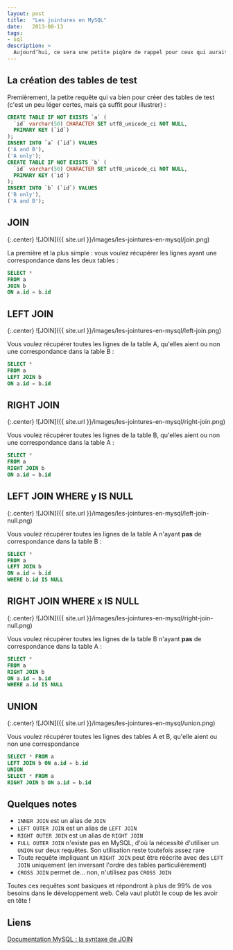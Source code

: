 ```yaml
---
layout: post
title:  "Les jointures en MySQL"
date:   2013-08-13
tags:
- sql
description: >
  Aujourd’hui, ce sera une petite piqûre de rappel pour ceux qui aurait du mal avec les jointures en MySQL ! Notez bien que je parle de MySQL et pas d'un autre SGBD, car certaines fonctionnalités ne sont pas supportées (j'y reviendrai dans les notes de fin d'article). Voici donc pour vous un récapitulatif des différentes requêtes à utiliser sur deux tables liées.
---
```


## La création des tables de test

Premièrement, la petite requête qui va bien pour créer des tables de test (c'est un peu léger certes, mais ça suffit pour illustrer) :

```sql
CREATE TABLE IF NOT EXISTS `a` (
  `id` varchar(50) CHARACTER SET utf8_unicode_ci NOT NULL,
  PRIMARY KEY (`id`)
);
INSERT INTO `a` (`id`) VALUES
('A and B'),
('A only');
CREATE TABLE IF NOT EXISTS `b` (
  `id` varchar(50) CHARACTER SET utf8_unicode_ci NOT NULL,
  PRIMARY KEY (`id`)
);
INSERT INTO `b` (`id`) VALUES
('B only'),
('A and B');
```

## JOIN

{:.center}
![JOIN]({{ site.url }}/images/les-jointures-en-mysql/join.png)

La première et la plus simple : vous voulez récupérer les lignes ayant une correspondance dans les deux tables :

```sql
SELECT *
FROM a
JOIN b
ON a.id = b.id
```

## LEFT JOIN

{:.center}
![JOIN]({{ site.url }}/images/les-jointures-en-mysql/left-join.png)

Vous voulez récupérer toutes les lignes de la table A, qu'elles aient ou non une correspondance dans la table B :

```sql
SELECT *
FROM a
LEFT JOIN b
ON a.id = b.id
```

## RIGHT JOIN

{:.center}
![JOIN]({{ site.url }}/images/les-jointures-en-mysql/right-join.png)

Vous voulez récupérer toutes les lignes de la table B, qu'elles aient ou non une correspondance dans la table A :

```sql
SELECT *
FROM a
RIGHT JOIN b
ON a.id = b.id
```

## LEFT JOIN WHERE y IS NULL

{:.center}
![JOIN]({{ site.url }}/images/les-jointures-en-mysql/left-join-null.png)

Vous voulez récupérer toutes les lignes de la table A n'ayant <b>pas</b> de correspondance dans la table B :

```sql
SELECT *
FROM a
LEFT JOIN b
ON a.id = b.id
WHERE b.id IS NULL
```

## RIGHT JOIN WHERE x IS NULL

{:.center}
![JOIN]({{ site.url }}/images/les-jointures-en-mysql/right-join-null.png)

Vous voulez récupérer toutes les lignes de la table B n'ayant <b>pas</b> de correspondance dans la table A :

```sql
SELECT *
FROM a
RIGHT JOIN b
ON a.id = b.id
WHERE a.id IS NULL
```

## UNION

{:.center}
![JOIN]({{ site.url }}/images/les-jointures-en-mysql/union.png)

Vous voulez récupérer toutes les lignes des tables A et B, qu'elle aient ou non une correspondance

```sql
SELECT * FROM a
LEFT JOIN b ON a.id = b.id
UNION
SELECT * FROM a
RIGHT JOIN b ON a.id = b.id
```

## Quelques notes

* `INNER JOIN` est un alias de `JOIN`
* `LEFT OUTER JOIN` est un alias de `LEFT JOIN`
* `RIGHT OUTER JOIN` est un alias de `RIGHT JOIN`
* `FULL OUTER JOIN` n'existe pas en MySQL, d'où la nécessité d'utiliser un `UNION` sur deux requêtes. Son utilisation reste toutefois assez rare
* Toute requête impliquant un `RIGHT JOIN` peut être réécrite avec des `LEFT JOIN` uniquement (en inversant l'ordre des tables particulièrement)
* `CROSS JOIN` permet de… non, n'utilisez pas `CROSS JOIN`

Toutes ces requêtes sont basiques et répondront à plus de 99% de vos besoins dans le développement web. Cela vaut plutôt le coup de les avoir en tête !

## Liens
[Documentation MySQL : la syntaxe de JOIN](https://dev.mysql.com/doc/refman/5.0/fr/join.html)

